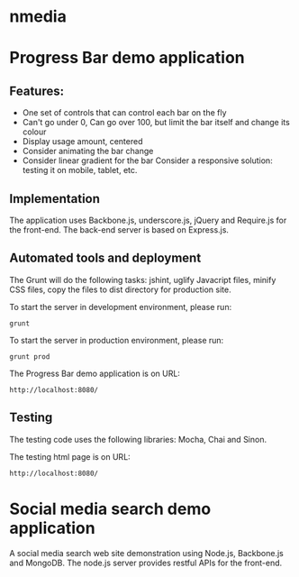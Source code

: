 nmedia
======

# Progress Bar demo application

## Features:
* One set of controls that can control each bar on the fly 
* Can't go under 0, Can go over 100, but limit the bar itself and change its colour 
* Display usage amount, centered 
* Consider animating the bar change 
* Consider linear gradient for the bar Consider a responsive solution: testing it on mobile, tablet, etc.

## Implementation
The application uses Backbone.js, underscore.js, jQuery and Require.js for the front-end. The back-end server is based on Express.js.

## Automated tools and deployment

The Grunt will do the following tasks: jshint, uglify Javacript files, minify CSS files, copy the files to dist directory for production site.

To start the server in development environment, please run:

```
grunt
```
To start the server in production environment, please run:
```
grunt prod
```
The Progress Bar demo application is on URL:
```
http://localhost:8080/
```
## Testing

The testing code uses the following libraries: Mocha, Chai and Sinon.

The testing html page is on URL:
```
http://localhost:8080/
```

# Social media search demo application

A social media search web site demonstration using Node.js, Backbone.js and MongoDB. The node.js server provides restful APIs for the front-end.


